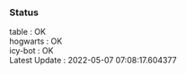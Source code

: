 ### Status


table : OK  
hogwarts : OK  
icy-bot : OK  
Latest Update : 2022-05-07 07:08:17.604377
